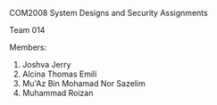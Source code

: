 COM2008 System Designs and Security Assignments

Team 014

Members:
1. Joshva Jerry
2. Alcina Thomas Emili
3. Mu'Az Bin Mohamad Nor Sazelim
4. Muhammad Roizan


